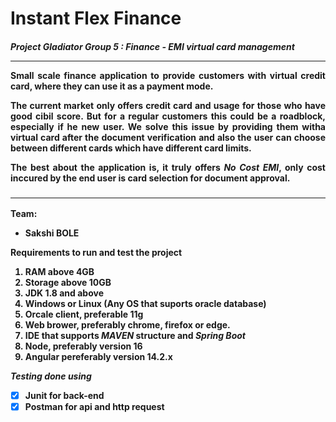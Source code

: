 <h1>Instant Flex Finance</h1>
<h4><strong><em>Project Gladiator Group 5 : Finance - EMI virtual card management</em></strong><h/4>
<hr>
<p align="justify" >Small scale finance application to provide customers with virtual credit card, where they can use it as a payment mode.</p>
<p align="justify" >The current market only offers credit card and usage for those who have good cibil score. But for a regular customers this could be a roadblock, especially if he new user. We solve this issue by providing them witha virtual card after the document verification and also the user can choose between different cards which have different card limits.</p>
<p align="justify" >The best about the application is, it truly offers <strong><em>No Cost EMI</em></strong>, only cost inccured by the end user is card selection for document approval.</p>
<h3><hr></h3>

Team:<ul>
  <li> Sakshi BOLE</li>
  
</ul>

Requirements to run and test the project
<ol>  <li> RAM above 4GB </li>
  <li> Storage above 10GB </li>
  <li> JDK 1.8 and above </li>
  <li> Windows or Linux (Any OS that suports oracle database) </li>
  <li> Orcale client, preferable 11g</li>
  <li> Web brower, preferably chrome, firefox or edge.</li>
  <li> IDE that supports <em> MAVEN </em> structure and <em> Spring Boot </em> </li>
  <li> Node, preferably version 16 </li>
  <li> Angular pereferably version 14.2.x </li>
</ol>

<em>Testing done using</em>
- [x] Junit for back-end
- [x] Postman for api and http request
